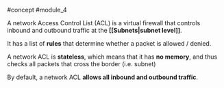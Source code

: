 #concept #module_4

A network Access Control List (ACL) is a virtual firewall that controls inbound and outbound traffic at the **[[Subnets|subnet level]]**.

It has a list of **rules** that determine whether a packet is allowed / denied.

A network ACL is **stateless**, which means that it has **no memory**, and thus checks all packets that cross the border (i.e. subnet)

By default, a network ACL **allows all inbound and outbound traffic**.
